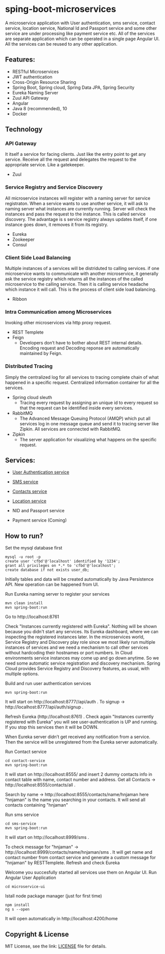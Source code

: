 # sping-boot-microservices
A microservice application with User authentication, sms service, contact service, location service,
National Id and Passport service and some other service are under processing like payment service etc.
All of the services are separate application which can be operated in a single page
Angular UI. All the services can be reused to any other application.

## Features:
- RESTful Microservices
- JWT authentication
- Cross-Origin Resource Sharing
- Spring Boot, Spring cloud, Spring Data JPA, Spring Security
- Eureka Naming Server
- Zuul API Gateway
- Angular
- Java 8 (recommended), 10
- Docker

## Technology

### API Gateway
It itself a service for facing clients. Just like the entry point to get any service.
Receive all the request and delegates the request to the appropriate service.
Like a gatekeeper.
- Zuul

### Service Registry and Service Discovery
All microservice instances will register with a naming server for service registraton. When a service wants 
to use another service, it will ask to naming server what instances are currently running. Server will check
the instances and pass the request to the instance. This is called service discovery.
The advantage is s service registry always updates itself, if one instance goes down, 
it removes it from its registry.
- Eureka
- Zookeeper
- Consul

### Client Side Load Balancing
Multiple instances of a services will be distriduted to calling services.
if one microservice wants to communicate with another microservice, 
it generally ask the service registry which returns all the instances of the 
called microservice to the calling service. Then it is calling service headache 
which instance it will call. This is the process of client side load balancing.
- Ribbon

### Intra Communication among Microservices
Invoking other microservices via http proxy request.
- REST Templete
- Feign
  - Developers don’t have to bother about REST internal details. Encoding request and 
Decoding reponse are automatically maintained by Feign.

### Distributed Tracing
Simply the centralized log for all services to tracing complete chain of what happened 
in a specific request. Centralized information container for all the services.
- Spring cloud sleuth 
  - Tracing every request by assigning an unique id to every request so that the request can be identified
inside every services.
- RabbitMQ 
  - The Advanced Message Queuing Protocol (AMQP) which put all services log in one message queue 
and send it to tracing server like Zipkin. All services are connected with RabbitMQ.
- Zipkin
  - The server application for visualizing what happens on the specific request.

## Services:
 
 - [User Authentication service](https://github.com/hnjaman/sping-boot-microservices/tree/master/user-authentication)
  
 - [SMS service](https://github.com/hnjaman/sping-boot-microservices/tree/master/sms-service)
 
 - [Contacts service](https://github.com/hnjaman/spring-boot-microservices/tree/master/contact-service)
  
 - [Location service](https://github.com/hnjaman/sping-boot-microservices/tree/master/location-service)
 
 - NID and Passport service
 
 - Payment service (Coming)
  
##  How to run?

Set the mysql database first 
```
mysql -u root -p
create user 'cfbd'@'localhost' identified by '1234';
grant all privileges on *.* to 'cfbd'@'localhost';
create database if not exists user_db;
```
Initially tables and data will be created automatically by Java Persistence API. New operation can be happened from UI.


Run Eureka naming server to register your services  
```
mvn clean install
mvn spring-boot:run
```
Go to http://localhost:8761

Check "Instances currently registered with Eureka". Nothing will be shown because you didn't start any services.
Its Eureka dashboard, where we can inspecting the registered instances later. 
In the microservices world, Service Registry and Discovery play role since we most likely run multiple instances of services
and we need a mechanism to call other services without hardcoding their hostnames or port numbers. 
In Cloud environments service instances may come up and go down anytime. So we need some automatic service registration and discovery mechanism. Spring Cloud provides Service Registry and Discovery features, as usual, with multiple options.


Build and run user authentication services  
```
mvn spring-boot:run
```
It will start on http://localhost:8777//api/auth .
To signup -> http://localhost:8777/api/auth/signup .

Refresh Eureka (http://localhost:8761) .
Check again "Instances currently registered with Eureka" you will see user-authentication is UP and running.
If you stop this services then it will be DOWN.

When Eureka server didn’t get received any notification from a service. Then the service will be unregistered 
from the Eureka server automatically.


Run Contact service
```
cd contact-service
mvn spring-boot:run
```
It will start on http://localhost:8555/ and insert 2 dummy contacts info in contact table with name, contact number and address.
Get all Contacts -> http://localhost:8555/contacts/all .

Search by name -> http://localhost:8555/contacts/name/hnjaman here "hnjaman" is the name you searching in your contacts.
It will send all contacts containing "hnjaman"


Run sms service
```
cd sms-service
mvn spring-boot:run
```
It will start on http://localhost:8999/sms .

To check message for "hnjaman" -> http://localhost:8999/contacts/name/hnjaman/sms .
It will get name and contact number from contact service and generate a custom message for "hnjaman" by RESTTemplete.
Refresh and check Eureka


Welcome you succesfully started all services use them on Angular UI.
Run Angular User Application
```
cd microservice-ui
```
Istall node package manager (just for first time)
```
npm install
ng s --open
```
It will open automatically in http://localhost:4200/home


## Copyright & License

MIT License, see the link: [LICENSE](https://github.com/hnjaman/sping-boot-microservices/blob/master/LICENSE) file for details.
